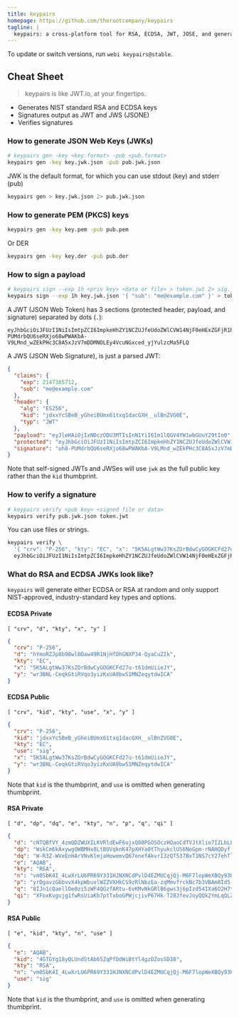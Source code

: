 ```yaml
---
title: keypairs
homepage: https://github.com/therootcompany/keypairs
tagline: |
  keypairs: a cross-platform tool for RSA, ECDSA, JWT, JOSE, and general asymmetric encryption
---
```


To update or switch versions, run `webi keypairs@stable`.

## Cheat Sheet

> keypairs is like JWT.io, at your fingertips.

- Generates NIST standard RSA and ECDSA keys
- Signatures output as JWT and JWS (JSONE)
- Verifies signatures

### How to generate JSON Web Keys (JWKs)

```sh
# keypairs gen -key <key.format> -pub <pub.format>
keypairs gen -key key.jwk.json -pub pub.jwk.json
```

JWK is the default format, for which you can use stdout (key) and stderr (pub)

```sh
keypairs gen > key.jwk.json 2> pub.jwk.json
```

### How to generate PEM (PKCS) keys

```sh
keypairs gen -key key.pem -pub pub.pem
```

Or DER

```sh
keypairs gen -key key.der -pub pub.der
```

### How to sign a payload

```sh
# keypairs sign --exp 1h <priv key> <data or file> > token.jwt 2> sig.jws
keypairs sign --exp 1h key.jwk.json '{ "sub": "me@example.com" }' > token.jwt 2> sig.jws
```

A JWT (JSON Web Token) has 3 sections (protected header, payload, and signature)
separated by dots (`.`):

```text
eyJhbGciOiJFUzI1NiIsImtpZCI6ImpkeHhZY1NCZUJfeUdoZWlCVW14NjF0eHExZGFjR1hIX191bEJuWlZHMEUiLCJ0eXAiOiJKV1QifQ.eyJleHAiOjIxNDczODU3MTIsInN1YiI6Im1lQGV4YW1wbGUuY29tIn0.oh8-PUMdrbQU6seRXjo68wPWAKbA-V9LMnd_wZEkPHc3C8A5xJzV7mDDMNOLEy4VcuNGxced_yjYulzcMa5FLQ
```

A JWS (JSON Web Signature), is just a parsed JWT:

```json
{
  "claims": {
    "exp": 2147385712,
    "sub": "me@example.com"
  },
  "header": {
    "alg": "ES256",
    "kid": "jdxxYcSBeB_yGheiBUmx61txq1dacGXH__ulBnZVG0E",
    "typ": "JWT"
  },
  "payload": "eyJleHAiOjIxNDczODU3MTIsInN1YiI6Im1lQGV4YW1wbGUuY29tIn0",
  "protected": "eyJhbGciOiJFUzI1NiIsImtpZCI6ImpkeHhZY1NCZUJfeUdoZWlCVW14NjF0eHExZGFjR1hIX191bEJuWlZHMEUiLCJ0eXAiOiJKV1QifQ",
  "signature": "oh8-PUMdrbQU6seRXjo68wPWAKbA-V9LMnd_wZEkPHc3C8A5xJzV7mDDMNOLEy4VcuNGxced_yjYulzcMa5FLQ"
}
```

Note that self-signed JWTs and JWSes will use `jwk` as the full public key
rather than the `kid` thumbprint.

### How to verify a signature

```sh
# keypairs verify <pub key> <signed file or data>
keypairs verify pub.jwk.json token.jwt
```

You can use files or strings.

```sh
keypairs verify \
  '{ "crv": "P-256", "kty": "EC", "x": "5K5ALgtWw37KsZOrBdwCyGOGKCFd27u-t61dmUiieJY", "y": "wr3BNL-CeqkGtiRVqo3yizKxUA0bwS1MNZeqytdwICA" }' \
  eyJhbGciOiJFUzI1NiIsImtpZCI6ImpkeHhZY1NCZUJfeUdoZWlCVW14NjF0eHExZGFjR1hIX191bEJuWlZHMEUiLCJ0eXAiOiJKV1QifQ.eyJleHAiOjIxNDczODU3MTIsInN1YiI6Im1lQGV4YW1wbGUuY29tIn0.oh8-PUMdrbQU6seRXjo68wPWAKbA-V9LMnd_wZEkPHc3C8A5xJzV7mDDMNOLEy4VcuNGxced_yjYulzcMa5FLQ
```

### What do RSA and ECDSA JWKs look like?

`keypairs` will generate either ECDSA or RSA at random and only support
NIST-approved, industry-standard key types and options.

#### ECDSA Private

`[ "crv", "d", "kty", "x", "y" ]`

```json
{
  "crv": "P-256",
  "d": "hYmoRZJp8b98wl0Daw49R1NjHfDhGNXP34-QyaCuZIk",
  "kty": "EC",
  "x": "5K5ALgtWw37KsZOrBdwCyGOGKCFd27u-t61dmUiieJY",
  "y": "wr3BNL-CeqkGtiRVqo3yizKxUA0bwS1MNZeqytdwICA"
}
```

#### ECDSA Public

`[ "crv", "kid", "kty", "use", "x", "y" ]`

```json
{
  "crv": "P-256",
  "kid": "jdxxYcSBeB_yGheiBUmx61txq1dacGXH__ulBnZVG0E",
  "kty": "EC",
  "use": "sig",
  "x": "5K5ALgtWw37KsZOrBdwCyGOGKCFd27u-t61dmUiieJY",
  "y": "wr3BNL-CeqkGtiRVqo3yizKxUA0bwS1MNZeqytdwICA"
}
```

Note that `kid` is the thumbprint, and `use` is omitted when generating
thumbprint.

#### RSA Private

`[ "d", "dp", "dq", "e", "kty", "n", "p", "q", "qi" ]`

```json
{
  "d": "cNTQBfVY_4zmQDZWUXILKVRldEwF6ujxQ08PGOSOczHQaoCdTVJtXlio7IZLbLLpG_doxgNr_VFtk64SaAgTs5fBA5SK8x-Xy44L8pl5c7Vlc7Am-fI5hTkWle79ZP5KygvXP34pgDMwQUqJfUEkJ8UwgW9ffO_OFJCBUnPwVG0PCfmGZi1usTtr0Kix31zOWPAdogVEMUoqRrrn_Maw8CUVUfr-k-xCo8pFTCJk3K5O7ZldZd9GotcdNUyL5_BsvD3iLIok6DFmZjt6Kfbf1Pu0yGw3deU9by8XQlG4zNW0ABdRYRGxbOn4ZTZYqiMqK2I47gv5RJkFeFfJKgdzAQ",
  "dp": "WskCm6kAxywgOWBMHx8LtBUVqknK47pXHYa0tThyukclUS6NoGpm-rNAHQDyf_IF-237TzTmU5Qp3Oumybg8QvrmG7h3CbnxYplJdOvFFm3rtyUZ_rBAP-cXZYrqU3E8IArI3cKW1sXHS2S_9z8D0aI7jZ9IAJc29xSvSz9kFAk",
  "dq": "W-R3Z-WVeEnHArVNvKlmjaHowemvQ67enefAkvrI3zQT537BxT1NS7cY27ehTl5x0dnywd-U3qObyYAGX34AMXyTLpKFwqkbd8zysZghAZPWtTUk09qYEwiC1cS3xl6D0Yyxg5KCFrLNQ33JY8CdDq0kY_JThUyAf6REcXSYokE",
  "e": "AQAB",
  "kty": "RSA",
  "n": "vm0SbK4I_4LwXrLU6PR69Y331HJNXNCdPvlD4EZMUCqjQj-M6F7lopWeXBQy93H06s1LnLfdaE1-gRQv0ptzDNaupObi1SOeZiSmqaXJ3sQl0l01i4FXYvUboRrQWWsqkDwh1Azth7sf4m5nNfhqK_D4jfmtYoOAL-DsFXJ2018amcKBuiesOPXl4rw2BoHQoTXJq7YfWKpDWnm6s6zXLubTmHG9jv7NUKqoqCen6NJMSTP40uKA2LjEnkbxw2JwKm0KlBPuLvkrYECwpUGzqYboXfrulif9TS9p5nWXM1dLKN1rN91zqGZw_idXs6ebJW3x47J9Ta9dvD5wqsRh-Q",
  "p": "yrDgavzG6bvvX4kpWbuvlWZZVXHkCS9zRlNbzEa-zqMmvfrckNc7b3VBAm8Id5-hgrHLnSOc7qG8t5xDPAKiNMXf2_ya-eLmCIAPwI5GzMNxFmKyvxUCN2z9lMASrwvxtV9dX4bIExZToN7NQqxAZwgn6BgMsmR_l7olo8nsUfU",
  "q": "8IJn1cQaellOe0zi5zWF4QGzfARtu-6vKMvNkGRlB6gws3j6pIzd54IXa6O2H7tMjsK0jDXi3Wh4M1IdcGxJHT9aPt9UIdlgW1zbLhN-DfQku-i1_bQ4vMZ6_kchpZsDRbCIQ290ZfWSTaYp5EtBGM359W-jAH2v-IYtCuN6GXU",
  "qi": "XFoxKvgujg1fwRsUiaKb7ptTxboGPWjcjivP67Hk-T28JfevJoyQQk2YmLqQLZZFr5uZ-POIIP2GQd-k2yXDyPsZXXe0-QTY4t0g2HXHInE4meROfnqfNjsijBrNqEQz_mqs9714tQXNdjpOExSUceh2DpepaS1z73gsqwTqeWI"
}
```

#### RSA Public

`[ "e", "kid", "kty", "n", "use" ]`

```json
{
  "e": "AQAB",
  "kid": "4GTGYg18yQLUndStAb65ZqPfDdWiBtYl4gzDZosSD38",
  "kty": "RSA",
  "n": "vm0SbK4I_4LwXrLU6PR69Y331HJNXNCdPvlD4EZMUCqjQj-M6F7lopWeXBQy93H06s1LnLfdaE1-gRQv0ptzDNaupObi1SOeZiSmqaXJ3sQl0l01i4FXYvUboRrQWWsqkDwh1Azth7sf4m5nNfhqK_D4jfmtYoOAL-DsFXJ2018amcKBuiesOPXl4rw2BoHQoTXJq7YfWKpDWnm6s6zXLubTmHG9jv7NUKqoqCen6NJMSTP40uKA2LjEnkbxw2JwKm0KlBPuLvkrYECwpUGzqYboXfrulif9TS9p5nWXM1dLKN1rN91zqGZw_idXs6ebJW3x47J9Ta9dvD5wqsRh-Q",
  "use": "sig"
}
```

Note that `kid` is the thumbprint, and `use` is omitted when generating
thumbprint.
